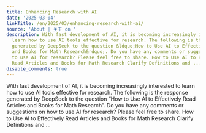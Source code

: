 ```yaml
---
title: Enhancing Research with AI
date: '2025-03-04'
linkTitle: /en/2025/03/enhancing-research-with-ai/
source: 'About | 关于 on '
description: With fast development of AI, it is becoming increasingly interested to
  learn how to use AI tools effective for research. The following is the response
  generated by DeepSeek to the question &ldquo;How to Use AI to Effectively Read Articles
  and Books for Math Research&rdquo;. Do you have any comments or suggestions on how
  to use AI for research? Please feel free to share. How to Use AI to Effectively
  Read Articles and Books for Math Research Clarify Definitions and ...
disable_comments: true
---
```

With fast development of AI, it is becoming increasingly interested to learn how to use AI tools effective for research. The following is the response generated by DeepSeek to the question &ldquo;How to Use AI to Effectively Read Articles and Books for Math Research&rdquo;. Do you have any comments or suggestions on how to use AI for research? Please feel free to share. How to Use AI to Effectively Read Articles and Books for Math Research Clarify Definitions and ...